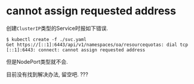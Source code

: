 # cannot assign requested address

创建`ClusterIP`类型的Service时报如下错误.

```
$ kubectl create -f ./svc.yaml
Get https://[::1]:6443/api/v1/namespaces/oa/resourcequotas: dial tcp [::1]:6443: connect: cannot assign requested address
```

但是NodePort类型就不会.

目前没有找到解决办法, 留空吧. ???
